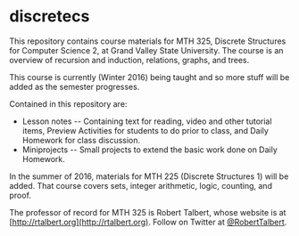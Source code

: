 # discretecs

This repository contains course materials for MTH 325, Discrete Structures for Computer Science 2, at Grand Valley State University. The course is an overview of recursion and induction, relations, graphs, and trees. 

This course is currently (Winter 2016) being taught and so more stuff will be added as the semester progresses. 

Contained in this repository are: 

+ Lesson notes -- Containing text for reading, video and other tutorial items, Preview Activities for students to do prior to class, and Daily Homework for class discussion. 
+ Miniprojects -- Small projects to extend the basic work done on Daily Homework. 

In the summer of 2016, materials for MTH 225 (Discrete Structures 1) will be added. That course covers sets, integer arithmetic, logic, counting, and proof. 

The professor of record for MTH 325 is Robert Talbert, whose website is at [http://rtalbert.org](http://rtalbert.org). Follow on Twitter at [@RobertTalbert](http://twitter.com/RobertTalbert). 
